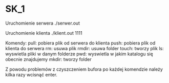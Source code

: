 # SK_1

Uruchomienie serwera
./serwer.out

Uruchomienie klienta
./klient.out 1111 <adres serwera>

Komendy:
pull: pobiera plik od serwera do klienta
push: pobiera plik od klienta do serwera
rm: usuwa plik
rmdir: usuwa folder
touch: tworzy plik
ls: wyswietla pliki w danym folderze
pwd: wyswietla w jakim katalogu się obecnie znajdujemy
mkdir: tworzy folder

Z powodu problemów z czyszczeniem bufora po każdej komendzie
należy kilka razy wcisnąć enter.
